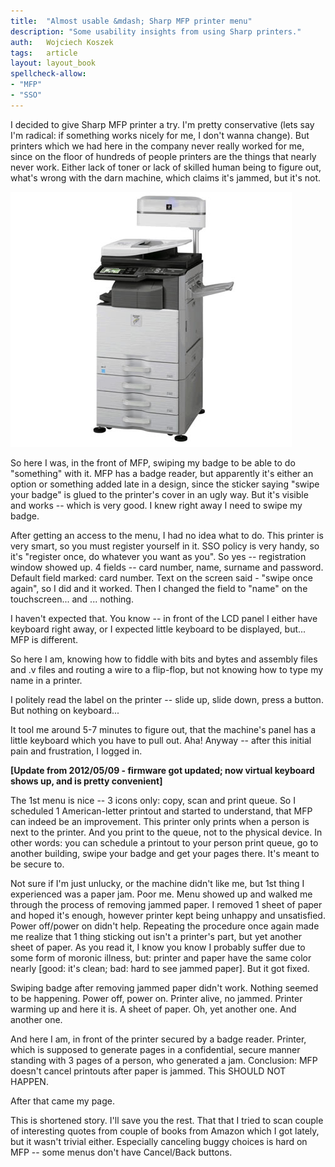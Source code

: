 ```yaml
---
title:	"Almost usable &mdash; Sharp MFP printer menu"
description: "Some usability insights from using Sharp printers."
auth:	Wojciech Koszek
tags:	article
layout: layout_book
spellcheck-allow:
- "MFP"
- "SSO"
---
```


I decided to give Sharp MFP printer a try. I'm pretty conservative (lets say I'm radical:
if something works nicely for me, I don't wanna change). But printers which
we had here in the company never really worked for me, since on the floor of hundreds of people
printers are the things that nearly never work. Either lack of toner or lack
of skilled human being to figure out, what's wrong with the darn machine,
which claims it's jammed, but it's not.

![Sharp MFP printer](/img/sharp_mfp.jpg)

So here I was, in the front of MFP, swiping my badge to be able to do
"something" with it. MFP has a badge
reader, but apparently it's either an option or something added late in a
design, since the sticker saying "swipe your badge" is glued to the
printer's cover in an ugly way. But it's visible and works -- which is very
good. I knew right away I need to swipe my badge.

After getting an access to the menu, I had no idea what to do. This printer
is very smart, so you must register yourself in it. SSO policy is very
handy, so it's "register once, do whatever you want as you". So yes --
registration window showed up. 4 fields -- card number, name, surname and
password. Default field marked: card number. Text on the screen said -
"swipe once again", so I did and it worked. Then I changed the field to
"name" on the touchscreen... and ... nothing.

I haven't expected that. You know -- in front of the LCD panel I either have
keyboard right away, or I expected little keyboard to be displayed, but...
MFP is different.

So here I am, knowing how to fiddle with bits and bytes and assembly files
and .v files and routing a wire to a flip-flop, but not knowing how to type
my name in a printer.

I politely read the label on the printer -- slide up, slide down, press a
button. But nothing on keyboard...

It tool me around 5-7 minutes to figure out, that the machine's panel has a
little keyboard which you have to pull out. Aha! Anyway -- after this
initial pain and frustration, I logged in.

**[Update from 2012/05/09 - firmware got updated; now virtual keyboard shows
up, and is pretty convenient]**

The 1st menu is nice -- 3 icons only: copy, scan and print queue. So I
scheduled 1 American-letter printout and started to understand, that MFP can
indeed be an improvement. This printer only prints when a person is next
to the printer. And you print to the queue, not to the physical device. In
other words: you can schedule a printout to your person print queue, go to
another building, swipe your badge and get your pages there. It's meant to
be secure to.

Not sure if I'm just unlucky, or the machine didn't like me, but 1st thing I
experienced was a paper jam. Poor me. Menu showed up and walked me through
the process of removing jammed paper. I removed 1 sheet of paper and hoped
it's enough, however printer kept being unhappy and unsatisfied. Power
off/power on didn't help. Repeating the procedure once again made me realize
that 1 thing sticking out isn't a printer's part, but yet another sheet of
paper. As you read it, I know you know I probably suffer due to some form of
moronic illness, but: printer and paper have the same color nearly [good:
it's clean; bad: hard to see jammed paper]. But it got fixed.

Swiping badge after removing jammed paper didn't work. Nothing seemed to be
happening. Power off, power on. Printer alive, no jammed. Printer warming up
and here it is. A sheet of paper. Oh, yet another one. And another one.

And here I am, in front of the printer secured by a badge reader. Printer,
which is supposed to generate pages in a confidential, secure manner
standing with 3 pages of a person, who generated a jam. Conclusion: MFP
doesn't cancel printouts after paper is jammed. This SHOULD NOT HAPPEN.

After that came my page.

This is shortened story. I'll save you the rest. That that I tried to scan
couple of interesting quotes from couple of books from Amazon which I got
lately, but it wasn't trivial either. Especially canceling buggy choices is
hard on MFP -- some menus don't have Cancel/Back buttons.
